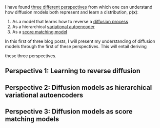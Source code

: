 


I have found [three different perspectives](https://mbernste.github.io/posts/understanding_3d/) from which one can understand how diffusion models both represent and learn a distribution,  $p(\boldsymbol{x})$:

1. As a model that learns how to reverse a [diffusion process](https://en.wikipedia.org/wiki/Diffusion_process#:~:text=In%20probability%20theory%20and%20statistics,many%20real%2Dlife%20stochastic%20systems.)
2. As a hierarchical [variational autoencoder](https://mbernste.github.io/posts/vae/)
3. As a [score matching model](https://yang-song.net/blog/2021/score/)

In this first of three blog posts, I will present my understanding of diffusion models through the first of these perspectives. This will entail deriving 

these three perspectives. 

Perspective 1: Learning to reverse diffusion
--------------------------------------------

Perspective 2: Diffusion models as hierarchical variational autoencoders
------------------------------------------------------------------------

Perspective 3: Diffusion models as score matching models
--------------------------------------------------------
